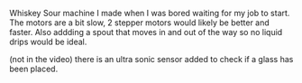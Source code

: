 Whiskey Sour machine I made when I was bored waiting for my job to start. 
The motors are a bit slow, 2 stepper motors would likely be better and faster. 
Also addding a spout that moves in and out of the way so no liquid drips would be ideal.

(not in the video) there is an ultra sonic sensor added to check if a glass has been placed.
